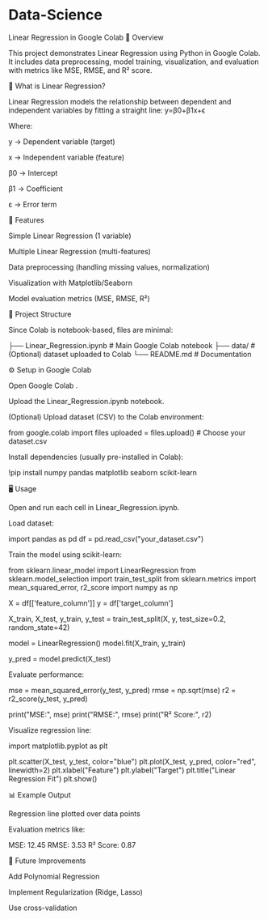 # Data-Science
Linear Regression in Google Colab
📌 Overview

This project demonstrates Linear Regression using Python in Google Colab. It includes data preprocessing, model training, visualization, and evaluation with metrics like MSE, RMSE, and R² score.

🧮 What is Linear Regression?

Linear Regression models the relationship between dependent and independent variables by fitting a straight line:
y=β0​+β1​x+ϵ

Where:

y → Dependent variable (target)

x → Independent variable (feature)

β0 → Intercept

β1 → Coefficient

ε → Error term

🚀 Features

Simple Linear Regression (1 variable)

Multiple Linear Regression (multi-features)

Data preprocessing (handling missing values, normalization)

Visualization with Matplotlib/Seaborn

Model evaluation metrics (MSE, RMSE, R²)

📂 Project Structure

Since Colab is notebook-based, files are minimal:

├── Linear_Regression.ipynb   # Main Google Colab notebook
├── data/                     # (Optional) dataset uploaded to Colab
└── README.md                 # Documentation

⚙️ Setup in Google Colab

Open Google Colab
.

Upload the Linear_Regression.ipynb notebook.

(Optional) Upload dataset (CSV) to the Colab environment:

from google.colab import files
uploaded = files.upload()  # Choose your dataset.csv


Install dependencies (usually pre-installed in Colab):

!pip install numpy pandas matplotlib seaborn scikit-learn

🖥️ Usage

Open and run each cell in Linear_Regression.ipynb.

Load dataset:

import pandas as pd
df = pd.read_csv("your_dataset.csv")


Train the model using scikit-learn:

from sklearn.linear_model import LinearRegression
from sklearn.model_selection import train_test_split
from sklearn.metrics import mean_squared_error, r2_score
import numpy as np

X = df[['feature_column']]
y = df['target_column']

X_train, X_test, y_train, y_test = train_test_split(X, y, test_size=0.2, random_state=42)

model = LinearRegression()
model.fit(X_train, y_train)

y_pred = model.predict(X_test)


Evaluate performance:

mse = mean_squared_error(y_test, y_pred)
rmse = np.sqrt(mse)
r2 = r2_score(y_test, y_pred)

print("MSE:", mse)
print("RMSE:", rmse)
print("R² Score:", r2)


Visualize regression line:

import matplotlib.pyplot as plt

plt.scatter(X_test, y_test, color="blue")
plt.plot(X_test, y_pred, color="red", linewidth=2)
plt.xlabel("Feature")
plt.ylabel("Target")
plt.title("Linear Regression Fit")
plt.show()

📊 Example Output

Regression line plotted over data points

Evaluation metrics like:

MSE: 12.45
RMSE: 3.53
R² Score: 0.87

🔮 Future Improvements

Add Polynomial Regression

Implement Regularization (Ridge, Lasso)

Use cross-validation

